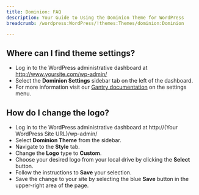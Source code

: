 ```yaml
---
title: Dominion: FAQ
description: Your Guide to Using the Dominion Theme for WordPress
breadcrumb: /wordpress:WordPress/!themes:Themes/dominion:Dominion

---
```


Where can I find theme settings?
-----
* Log in to the WordPress administrative dashboard at http://www.yoursite.com/wp-admin/
* Select the **Dominion Settings** sidebar tab on the left of the dashboard.
* For more information visit our [Gantry documentation](http://docs.gantry.org/gantry4/configure) on the settings menu.

How do I change the logo?
-----

* Log in to the WordPress administrative dashboard at http://(Your WordPress Site URL)/wp-admin/
* Select **Dominion Theme** from the sidebar.
* Navigate to the **Style** tab.
* Change the **Logo** type to **Custom**.
* Choose your desired logo from your local drive by clicking the **Select** button.
* Follow the instructions to **Save** your selection.
* Save the change to your site by selecting the blue **Save** button in the upper-right area of the page.

[gantry]: http://docs.gantry.org/gantry4/configure